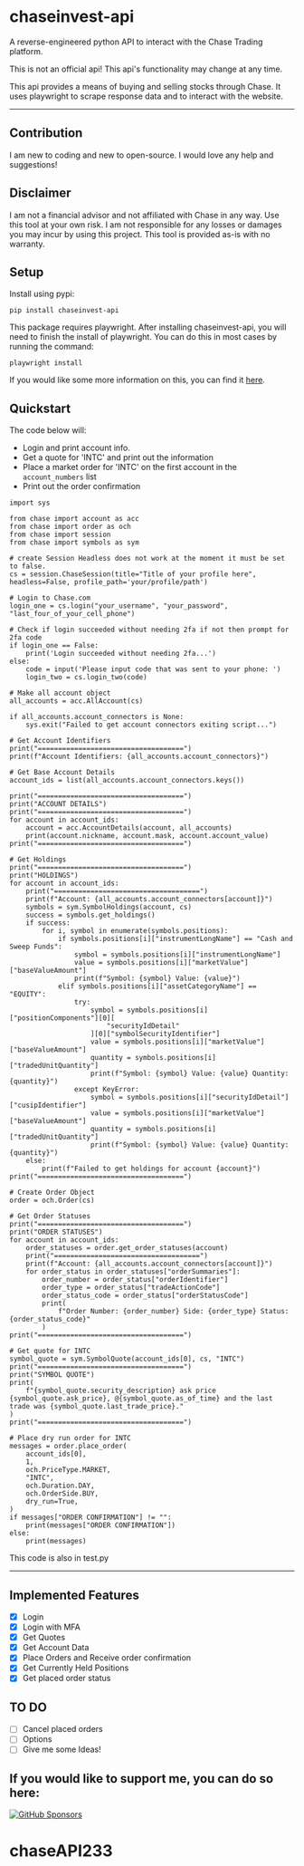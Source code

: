 # chaseinvest-api
 A reverse-engineered python API to interact with the Chase Trading platform.

 This is not an official api! This api's functionality may change at any time.

 This api provides a means of buying and selling stocks through Chase. It uses playwright to scrape response data and to interact with the website.

 ---

## Contribution
I am new to coding and new to open-source. I would love any help and suggestions!

## Disclaimer
I am not a financial advisor and not affiliated with Chase in any way. Use this tool at your own risk. I am not responsible for any losses or damages you may incur by using this project. This tool is provided as-is with no warranty.

## Setup
Install using pypi:
```
pip install chaseinvest-api
```
This package requires playwright. After installing chaseinvest-api, you will need to finish the install of playwright. You can do this in most cases by running the command:
```
playwright install
```
If you would like some more information on this, you can find it [here](https://playwright.dev/python/docs/intro).

## Quickstart
The code below will: 
- Login and print account info. 
- Get a quote for 'INTC' and print out the information
- Place a market order for 'INTC' on the first account in the `account_numbers` list
- Print out the order confirmation

```
import sys

from chase import account as acc
from chase import order as och
from chase import session
from chase import symbols as sym

# create Session Headless does not work at the moment it must be set to false.
cs = session.ChaseSession(title="Title of your profile here", headless=False, profile_path='your/profile/path')

# Login to Chase.com
login_one = cs.login("your_username", "your_password", "last_four_of_your_cell_phone")

# Check if login succeeded without needing 2fa if not then prompt for 2fa code
if login_one == False:
    print('Login succeeded without needing 2fa...')
else:
    code = input('Please input code that was sent to your phone: ')
    login_two = cs.login_two(code)

# Make all account object
all_accounts = acc.AllAccount(cs)

if all_accounts.account_connectors is None:
    sys.exit("Failed to get account connectors exiting script...")

# Get Account Identifiers
print("====================================")
print(f"Account Identifiers: {all_accounts.account_connectors}")

# Get Base Account Details
account_ids = list(all_accounts.account_connectors.keys())

print("====================================")
print("ACCOUNT DETAILS")
print("====================================")
for account in account_ids:
    account = acc.AccountDetails(account, all_accounts)
    print(account.nickname, account.mask, account.account_value)
print("====================================")

# Get Holdings
print("====================================")
print("HOLDINGS")
for account in account_ids:
    print("====================================")
    print(f"Account: {all_accounts.account_connectors[account]}")
    symbols = sym.SymbolHoldings(account, cs)
    success = symbols.get_holdings()
    if success:
        for i, symbol in enumerate(symbols.positions):
            if symbols.positions[i]["instrumentLongName"] == "Cash and Sweep Funds":
                symbol = symbols.positions[i]["instrumentLongName"]
                value = symbols.positions[i]["marketValue"]["baseValueAmount"]
                print(f"Symbol: {symbol} Value: {value}")
            elif symbols.positions[i]["assetCategoryName"] == "EQUITY":
                try:
                    symbol = symbols.positions[i]["positionComponents"][0][
                        "securityIdDetail"
                    ][0]["symbolSecurityIdentifier"]
                    value = symbols.positions[i]["marketValue"]["baseValueAmount"]
                    quantity = symbols.positions[i]["tradedUnitQuantity"]
                    print(f"Symbol: {symbol} Value: {value} Quantity: {quantity}")
                except KeyError:
                    symbol = symbols.positions[i]["securityIdDetail"]["cusipIdentifier"]
                    value = symbols.positions[i]["marketValue"]["baseValueAmount"]
                    quantity = symbols.positions[i]["tradedUnitQuantity"]
                    print(f"Symbol: {symbol} Value: {value} Quantity: {quantity}")
    else:
        print(f"Failed to get holdings for account {account}")
print("====================================")

# Create Order Object
order = och.Order(cs)

# Get Order Statuses
print("====================================")
print("ORDER STATUSES")
for account in account_ids:
    order_statuses = order.get_order_statuses(account)
    print("====================================")
    print(f"Account: {all_accounts.account_connectors[account]}")
    for order_status in order_statuses["orderSummaries"]:
        order_number = order_status["orderIdentifier"]
        order_type = order_status["tradeActionCode"]
        order_status_code = order_status["orderStatusCode"]
        print(
            f"Order Number: {order_number} Side: {order_type} Status: {order_status_code}"
        )
print("====================================")

# Get quote for INTC
symbol_quote = sym.SymbolQuote(account_ids[0], cs, "INTC")
print("====================================")
print("SYMBOL QUOTE")
print(
    f"{symbol_quote.security_description} ask price {symbol_quote.ask_price}, @{symbol_quote.as_of_time} and the last trade was {symbol_quote.last_trade_price}."
)
print("====================================")

# Place dry run order for INTC
messages = order.place_order(
    account_ids[0],
    1,
    och.PriceType.MARKET,
    "INTC",
    och.Duration.DAY,
    och.OrderSide.BUY,
    dry_run=True,
)
if messages["ORDER CONFIRMATION"] != "":
    print(messages["ORDER CONFIRMATION"])
else:
    print(messages)
```

This code is also in test.py

---

 ## Implemented Features
 - [x] Login
 - [x] Login with MFA
 - [x] Get Quotes
 - [x] Get Account Data
 - [x] Place Orders and Receive order confirmation
 - [x] Get Currently Held Positions
 - [x] Get placed order status

## TO DO
 - [ ] Cancel placed orders
 - [ ] Options
 - [ ] Give me some Ideas!

## If you would like to support me, you can do so here:
[![GitHub Sponsors](https://img.shields.io/github/sponsors/maxxrk?style=social)](https://github.com/sponsors/maxxrk) 
# chaseAPI233
